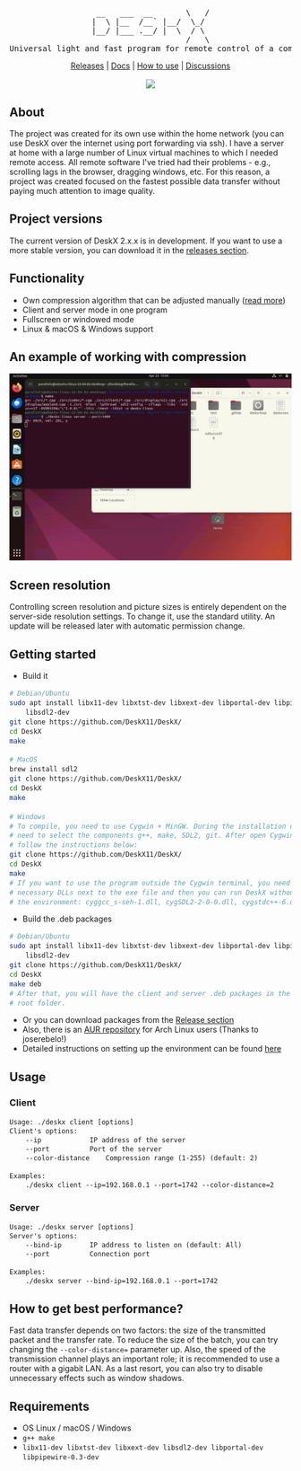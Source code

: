 <div align="center"><pre align="center">
 __   ___  __       \   /
|  \ |__  /__` |__/  \_/ 
|__/ |___ .__/ |  \  / \ 
                    /   \
Universal light and fast program for remote control of a computer
</pre></div>
<p align="center">
	<a href="https://github.com/DeskX11/DeskX/releases">Releases</a> | 
	<a href="./docs/">Docs</a> | 
	<a href="./docs/howtouse.md">How to use</a> | 
	<a href="https://github.com/DeskX11/DeskX/discussions/categories/general">Discussions</a>
<p>
<p align="center">
	<a align="center" href="https://github.com/DeskX11/DeskX/actions/workflows/build.yml">
		<img align="center" src="https://github.com/DeskX11/DeskX/actions/workflows/build.yml/badge.svg">
	</a>
</p>

## About
The project was created for its own use within the home network (you can use DeskX over the internet using port forwarding via ssh). I have a server at home with a large number of Linux virtual machines to which I needed remote access. All remote software I've tried had their problems - e.g., scrolling lags in the browser, dragging windows, etc. For this reason, a project was created focused on the fastest possible data transfer without paying much attention to image quality.

## Project versions
The current version of DeskX 2.x.x is in development. If you want to use a more stable version, you can download it in the <a href="https://github.com/DeskX11/DeskX/releases">releases section</a>.

## Functionality
* Own compression algorithm that can be adjusted manually (<a href="./docs/codec.md">read more</a>)
* Client and server mode in one program
* Fullscreen or windowed mode
* Linux & macOS & Windows support

## An example of working with compression
<p align="center"><img src="./docs/imgs/example.png"></p>

## Screen resolution
Controlling screen resolution and picture sizes is entirely dependent on the server-side resolution settings. To change it, use the standard utility. An update will be released later with automatic permission change.

## Getting started
* Build it
```bash
# Debian/Ubuntu
sudo apt install libx11-dev libxtst-dev libxext-dev libportal-dev libpipewire-0.3-dev \
	libsdl2-dev
git clone https://github.com/DeskX11/DeskX/
cd DeskX
make

# MacOS
brew install sdl2
git clone https://github.com/DeskX11/DeskX/
cd DeskX
make

# Windows
# To compile, you need to use Cygwin + MinGW. During the installation of Cygwin, you
# need to select the components g++, make, SDL2, git. After open Cygwin terminal and
# follow the instructions below:
git clone https://github.com/DeskX11/DeskX/
cd DeskX
make
# If you want to use the program outside the Cygwin terminal, you need to put the 
# necessary DLLs next to the exe file and then you can run DeskX without being tied to 
# the environment: cyggcc_s-seh-1.dll, cygSDL2-2-0-0.dll, cygstdc++-6.dll, cygwin1.dll
```

* Build the .deb packages
```bash
# Debian/Ubuntu
sudo apt install libx11-dev libxtst-dev libxext-dev libportal-dev libpipewire-0.3-dev \
	libsdl2-dev
git clone https://github.com/DeskX11/DeskX/
cd DeskX
make deb
# After that, you will have the client and server .deb packages in the project's
# root folder.
```
* Or you can download packages from the <a href="https://github.com/DeskX11/DeskX/releases">Release section</a>
* Also, there is an <a href="https://aur.archlinux.org/packages/deskx-git/">AUR repository</a> for Arch Linux users (Thanks to joserebelo!)
* Detailed instructions on setting up the environment can be found <a href="./docs/howtouse.md">here</a>

## Usage
### Client
```
Usage: ./deskx client [options]
Client's options:
	--ip			IP address of the server
	--port			Port of the server
	--color-distance	Compression range (1-255) (default: 2)

Examples:
	./deskx client --ip=192.168.0.1 --port=1742 --color-distance=2
```
### Server
```
Usage: ./deskx server [options]
Server's options:
	--bind-ip		IP address to listen on (default: All)
	--port			Connection port

Examples:
	./deskx server --bind-ip=192.168.0.1 --port=1742
```

## How to get best performance?
Fast data transfer depends on two factors: the size of the transmitted packet and the transfer rate. To reduce the size of the batch, you can try changing the `--color-distance=` parameter up. Also, the speed of the transmission channel plays an important role; it is recommended to use a router with a gigabit LAN. As a last resort, you can also try to disable unnecessary effects such as window shadows.

## Requirements
* OS Linux / macOS / Windows
* `g++ make`
* `libx11-dev libxtst-dev libxext-dev libsdl2-dev libportal-dev libpipewire-0.3-dev`